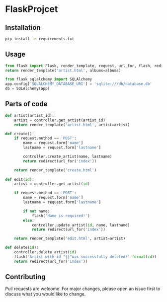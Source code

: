 # FlaskProjcet

## Installation
```bash
pip install -r requirements.txt
```

## Usage

```python
from flask import Flask, render_template, request, url_for, flash, redirect, Response
return render_template('artist.html', albums=albums)

from flask_sqlalchemy import SQLAlchemy
app.config['SQLALCHEMY_DATABASE_URI'] = 'sqlite:///db/database.db'
db = SQLAlchemy(app)

```

## Parts of code

```python
def artist(artist_id):
    artist = controller.get_artist(artist_id)
    return render_template('artist.html', artist=artist)

def create():
    if request.method == 'POST':
        name = request.form['name']
        lastname = request.form['lastname']

        controller.create_artist(name, lastname)
        return redirect(url_for('index'))

    return render_template('create.html')
    
def edit(id):
    artist = controller.get_artist(id)

    if request.method == 'POST':
        name = request.form['name']
        lastname = request.form['lastname']

        if not name:
            flash('Name is required!')
        else:
            controller.update_artist(id, name, lastname)
            return redirect(url_for('index'))

    return render_template('edit.html', artist=artist)

def delete(id):
    controller.delete_artist(id)
    flash('Artist with id "{}"was successfully deleted!'.format(id))
    return redirect(url_for('index'))
```

## Contributing
Pull requests are welcome. For major changes, please open an issue first to discuss what you would like to change.
